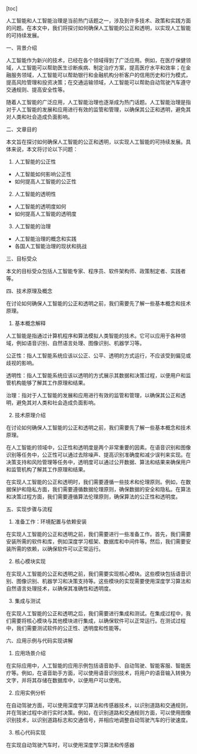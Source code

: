 
[toc]                    
                
                
人工智能和人工智能治理是当前热门话题之一，涉及到许多技术、政策和实践方面的问题。在本文中，我们将探讨如何确保人工智能的公正和透明，以实现人工智能的可持续发展。

一、背景介绍

人工智能作为新兴的技术，已经在各个领域得到了广泛应用。例如，在医疗保健领域，人工智能可以帮助医生诊断疾病、制定治疗方案，提高医疗水平和效率；在金融服务领域，人工智能可以帮助银行和金融机构分析客户的信用历史和行为模式，提高风险管理和投资决策；在交通运输领域，人工智能可以帮助自动驾驶汽车遵守交通规则、提高安全性等。

随着人工智能的广泛应用，人工智能治理也逐渐成为热门话题。人工智能治理是指对于人工智能的发展和应用进行有效的监管和管理，以确保其公正和透明，避免其对人类和社会造成负面影响。

二、文章目的

本文旨在探讨如何确保人工智能的公正和透明，以实现人工智能的可持续发展。具体来说，本文将讨论以下问题：

1. 人工智能的公正性
- 人工智能如何影响公正性
- 如何提高人工智能的公正性

2. 人工智能的透明性
- 人工智能的透明度如何
- 如何提高人工智能的透明度

3. 人工智能的治理
- 人工智能治理的概念和实践
- 各国人工智能治理的现状和挑战

三、目标受众

本文的目标受众包括人工智能专家、程序员、软件架构师、政策制定者、实践者等。

四、技术原理及概念

在讨论如何确保人工智能的公正和透明之前，我们需要先了解一些基本概念和技术原理。

1. 基本概念解释

人工智能是指通过计算机程序和算法模拟人类智能的技术。它可以应用于各种领域，例如语音识别、自然语言处理、图像识别、机器学习等。

公正性：指人工智能系统应该以公正、公平、透明的方式运行，不应该受到偏见或歧视的影响。

透明性：指人工智能系统应该以透明的方式展示其数据和决策过程，以便用户和监管机构能够了解其工作原理和结果。

治理：指对于人工智能的发展和应用进行有效的监管和管理，以确保其公正和透明，避免其对人类和社会造成负面影响。

2. 技术原理介绍

在讨论如何确保人工智能的公正和透明之前，我们需要先了解一些基本概念和技术原理。

在人工智能的领域中，公正性和透明度是两个非常重要的因素。在语音识别和图像识别等任务中，公正性可以通过去除噪声、提高识别准确度和减少误判来实现。在决策支持和风险管理等任务中，透明度可以通过公开数据、算法和结果来确保用户和监管机构了解其工作原理和结果。

在实现人工智能的公正和透明时，我们需要遵循一些技术和伦理原则。例如，在数据保护和隐私方面，我们需要遵循数据伦理原则，确保数据的安全和隐私。在算法和决策过程方面，我们需要遵循算法伦理原则，确保算法的公正性和透明度。

五、实现步骤与流程

1. 准备工作：环境配置与依赖安装

在实现人工智能的公正和透明之前，我们需要进行一些准备工作。首先，我们需要安装所需的软件和库，例如深度学习框架、数据库和中间件等。然后，我们需要安装所需的依赖，以确保软件可以正常运行。

2. 核心模块实现

在实现人工智能的公正和透明之前，我们需要实现核心模块。这些模块包括语音识别、图像识别、机器学习和决策支持等。这些模块的实现需要使用深度学习算法和自然语言处理技术，以确保其准确性和透明度。

3. 集成与测试

在实现人工智能的公正和透明之后，我们需要进行集成和测试。在集成过程中，我们需要将核心模块与其他模块进行集成，以确保软件可以正常运行。在测试过程中，我们需要测试软件的公正性、透明度和性能等。

六、应用示例与代码实现讲解

1. 应用场景介绍

在实际应用中，人工智能的应用示例包括语音助手、自动驾驶、智能客服、智能医疗等。例如，在语音助手方面，可以使用语音识别技术，将用户的语音输入转换为文字，并将其存储在数据库中，以便用户可以使用。

2. 应用实例分析

在自动驾驶方面，可以使用深度学习算法和传感器技术，以识别道路和交通规则，并在驾驶过程中进行实时决策。例如，在识别道路和交通规则方面，可以使用图像识别技术，以识别道路标志和交通信号，并相应地调整自动驾驶汽车的行驶速度。

3. 核心代码实现

在实现自动驾驶汽车时，可以使用深度学习算法和传感器

